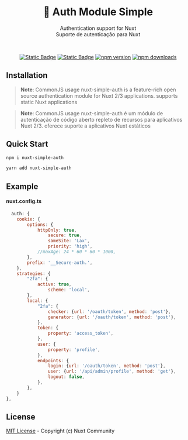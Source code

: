 <h1 align="center">🔐 Auth Module Simple</h1>
    <p align="center">
        <span>Authentication support for Nuxt</span>
            <br>
        <span>Suporte de autenticação para Nuxt</span>
    </p>
<br>

<div align="center">


[![Static Badge](https://img.shields.io/badge/NPM:nuxt-simple-auth)](https://www.npmjs.com/package/nuxt-simple-auth)
[![Static Badge](https://img.shields.io/badge/GITHUB:nuxt-simple-auth)](https://github.com/4slanK/nuxt-simple-auth)
[![npm version](https://img.shields.io/npm/v/nuxt-simple-auth/latest.svg?style=flat-square)](https://www.npmjs.com/package/nuxt-simple-auth)
[![npm downloads](https://img.shields.io/npm/dt/nuxt-simple-auth.svg?style=flat-square)](https://www.npmjs.com/package/nuxt-simple-auth)


</div>

## Installation

> **Note**: CommonJS usage
> nuxt-simple-auth is a feature-rich open source authentication module for Nuxt 2/3 applications. supports static Nuxt
> applications

> **Note**: CommonJS usage
> nuxt-simple-auth é um módulo de autenticação de código aberto repleto de recursos para aplicativos Nuxt 2/3. oferece
> suporte a aplicativos Nuxt estáticos

## Quick Start

```sh
npm i nuxt-simple-auth
```

```sh
yarn add nuxt-simple-auth
```

<!-- <a href="https://auth.nuxtjs.org">Read Documentation</a>

**🚧 please see [status page](http://auth.nuxtjs.org/status) in documentation.** -->


## Example

#### nuxt.config.ts


``` js
  auth: {
    cookie: {
        options: {
            httpOnly: true,
                secure: true,
                sameSite: 'Lax',
                priority: 'high',
            //maxAge: 24 * 60 * 60 * 1000,
        },
        prefix: '__Secure-auth.',
    },
    strategies: {
        "2fa": {
            active: true,
                scheme: 'local',
        },
        local: {
            "2fa": {
                checker: {url: '/oauth/token', method: 'post'},
                generator: {url: '/oauth/token', method: 'post'},
            },
            token: {
                property: 'access_token',
            },
            user: {
                property: 'profile',
            },
            endpoints: {
                login: {url: '/oauth/token', method: 'post'},
                user: {url: '/api/admin/profile', method: 'get'},
                logout: false,
            },
        },
    }
},
```

## License

[MIT License](./LICENSE) - Copyright (c) Nuxt Community
